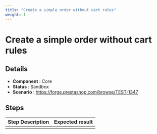 ```yaml
---
title: "Create a simple order without cart rules"
weight: 1
---
```


# Create a simple order without cart rules
## Details
* **Component** : Core
* **Status** : Sandbox
* **Scenario** : https://forge.prestashop.com/browse/TEST-1347

## Steps
| Step Description | Expected result |
| ----- | ----- |
|  |  |
